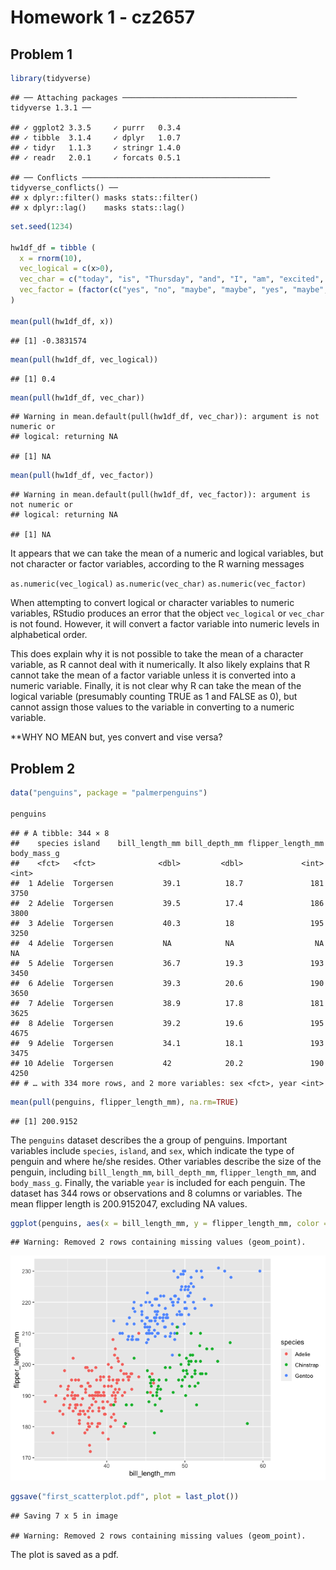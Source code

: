 Homework 1 - cz2657
================

## Problem 1

``` r
library(tidyverse) 
```

    ## ── Attaching packages ─────────────────────────────────────── tidyverse 1.3.1 ──

    ## ✓ ggplot2 3.3.5     ✓ purrr   0.3.4
    ## ✓ tibble  3.1.4     ✓ dplyr   1.0.7
    ## ✓ tidyr   1.1.3     ✓ stringr 1.4.0
    ## ✓ readr   2.0.1     ✓ forcats 0.5.1

    ## ── Conflicts ────────────────────────────────────────── tidyverse_conflicts() ──
    ## x dplyr::filter() masks stats::filter()
    ## x dplyr::lag()    masks stats::lag()

``` r
set.seed(1234)

hw1df_df = tibble (
  x = rnorm(10), 
  vec_logical = c(x>0), 
  vec_char = c("today", "is", "Thursday", "and", "I", "am", "excited", "for", "Friday", "tomorrow"), 
  vec_factor = (factor(c("yes", "no", "maybe", "maybe", "yes", "maybe", "no", "yes", "yes", "no")))
)

mean(pull(hw1df_df, x))
```

    ## [1] -0.3831574

``` r
mean(pull(hw1df_df, vec_logical))
```

    ## [1] 0.4

``` r
mean(pull(hw1df_df, vec_char))
```

    ## Warning in mean.default(pull(hw1df_df, vec_char)): argument is not numeric or
    ## logical: returning NA

    ## [1] NA

``` r
mean(pull(hw1df_df, vec_factor))
```

    ## Warning in mean.default(pull(hw1df_df, vec_factor)): argument is not numeric or
    ## logical: returning NA

    ## [1] NA

It appears that we can take the mean of a numeric and logical variables,
but not character or factor variables, according to the R warning
messages

`as.numeric(vec_logical)` `as.numeric(vec_char)`
`as.numeric(vec_factor)`

When attempting to convert logical or character variables to numeric
variables, RStudio produces an error that the object `vec_logical` or
`vec_char` is not found. However, it will convert a factor variable into
numeric levels in alphabetical order.

This does explain why it is not possible to take the mean of a character
variable, as R cannot deal with it numerically. It also likely explains
that R cannot take the mean of a factor variable unless it is converted
into a numeric variable. Finally, it is not clear why R can take the
mean of the logical variable (presumably counting TRUE as 1 and FALSE as
0), but cannot assign those values to the variable in converting to a
numeric variable.

\*\*WHY NO MEAN but, yes convert and vise versa?

## Problem 2

``` r
data("penguins", package = "palmerpenguins")

penguins 
```

    ## # A tibble: 344 × 8
    ##    species island    bill_length_mm bill_depth_mm flipper_length_mm body_mass_g
    ##    <fct>   <fct>              <dbl>         <dbl>             <int>       <int>
    ##  1 Adelie  Torgersen           39.1          18.7               181        3750
    ##  2 Adelie  Torgersen           39.5          17.4               186        3800
    ##  3 Adelie  Torgersen           40.3          18                 195        3250
    ##  4 Adelie  Torgersen           NA            NA                  NA          NA
    ##  5 Adelie  Torgersen           36.7          19.3               193        3450
    ##  6 Adelie  Torgersen           39.3          20.6               190        3650
    ##  7 Adelie  Torgersen           38.9          17.8               181        3625
    ##  8 Adelie  Torgersen           39.2          19.6               195        4675
    ##  9 Adelie  Torgersen           34.1          18.1               193        3475
    ## 10 Adelie  Torgersen           42            20.2               190        4250
    ## # … with 334 more rows, and 2 more variables: sex <fct>, year <int>

``` r
mean(pull(penguins, flipper_length_mm), na.rm=TRUE)
```

    ## [1] 200.9152

The `penguins` dataset describes the a group of penguins. Important
variables include `species`, `island`, and `sex`, which indicate the
type of penguin and where he/she resides. Other variables describe the
size of the penguin, including `bill_length_mm`, `bill_depth_mm`,
`flipper_length_mm`, and `body_mass_g`. Finally, the variable `year` is
included for each penguin. The dataset has 344 rows or observations and
8 columns or variables. The mean flipper length is 200.9152047,
excluding NA values.

``` r
ggplot(penguins, aes(x = bill_length_mm, y = flipper_length_mm, color = species))+geom_point()
```

    ## Warning: Removed 2 rows containing missing values (geom_point).

![](p8105_hw1_cz2657_files/figure-gfm/unnamed-chunk-2-1.png)<!-- -->

``` r
ggsave("first_scatterplot.pdf", plot = last_plot())
```

    ## Saving 7 x 5 in image

    ## Warning: Removed 2 rows containing missing values (geom_point).

The plot is saved as a pdf.
